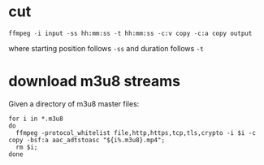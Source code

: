 # cut

```
ffmpeg -i input -ss hh:mm:ss -t hh:mm:ss -c:v copy -c:a copy output
```

where starting position follows `-ss` and duration follows `-t`

# download m3u8 streams

Given a directory of m3u8 master files:

```
for i in *.m3u8
do
  ffmpeg -protocol_whitelist file,http,https,tcp,tls,crypto -i $i -c copy -bsf:a aac_adtstoasc "${i%.m3u8}.mp4";
  rm $i;
done
```
